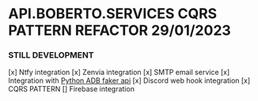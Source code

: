 # API.BOBERTO.SERVICES CQRS PATTERN REFACTOR 29/01/2023

### STILL DEVELOPMENT

[x] Ntfy integration
[x] Zenvia integration
[x] SMTP email service
[x] Integration with [Python ADB faker api](https://github.com/brutalzinn/python-sms-adbtester)
[x] Discord web hook integration
[x] CQRS PATTERN
[] Firebase integration
